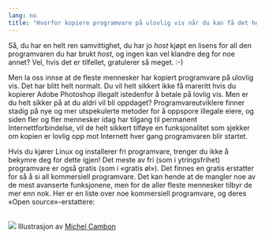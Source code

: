 ```yaml
---
lang: no
title: "Hvorfor kopiere programvare på ulovlig vis når du kan få det helt gratis?"
---
```


Så, du har en helt ren samvittighet, du har jo *host* kjøpt en lisens for all den programvaren du har brukt *host*, og ingen kan vel klandre deg for noe annet? Vel, hvis det er tilfellet, gratulerer så meget. :-)

Men la oss innse at de fleste mennesker har kopiert programvare på ulovlig vis. Det har blitt helt normalt. Du vil helt sikkert ikke få mareritt hvis du kopierer Adobe Photoshop illegalt istedenfor å betale på lovlig vis. Men er du helt sikker på at du aldri vil bli oppdaget? Programvareutviklere finner stadig på nye og mer utspekulerte metoder for å oppspore illegale eiere, og siden fler og fler mennesker idag har tilgang til permanent Internettforbindelse, vil de helt sikkert tilføye en funksjonalitet som sjekker om kopien er lovlig opp mot Internett hver gang programvaren blir startet.

Hvis du kjører Linux og installerer fri programvare, trenger du ikke å bekymre deg for dette igjen! Det meste av fri (som i ytringsfrihet) programvare er også gratis (som i «gratis øl»). Det finnes en gratis erstatter for så å si all kommersiell programvare. Det kan hende at de mangler noe av de mest avanserte funksjonene, men for de aller fleste mennesker tilbyr de mer enn nok. Her er en liste over noe kommersiell programvare, og deres «Open source»-erstattere:

<?php

table_parser ("Ja", "Nei", "Kommersiell", "Open source", "Tilgjengelig på Windows?");


<br /><br>

<img src="Images/warez.png" />

Illustrasjon av <a href="http://michel.cambon.free.fr/ampere/salle1bis.htm">Michel Cambon</a>




